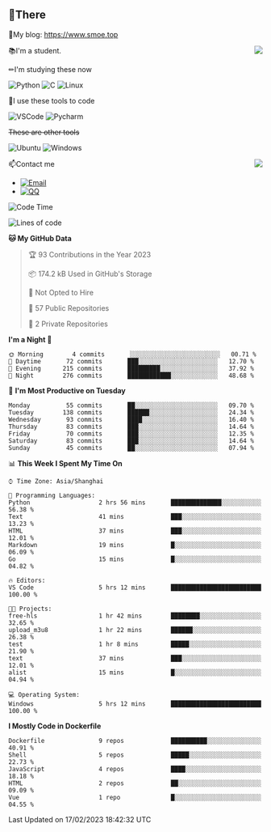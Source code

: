
## 👏There

📰My blog: https://www.smoe.top

<img align="right" src="https://github-readme-stats.vercel.app/api/top-langs/?username=AkashiCoin"/>


📚I'm a student.

✏I'm studying these now

![Python](https://img.shields.io/badge/-Python-blue?style=flat-square&logo=Python&logoColor=fff)
![C](https://img.shields.io/badge/-C-585858?style=flat-square&logo=C&logoColor=fff)
![Linux](https://img.shields.io/badge/-Linux-black?style=flat-square&logo=Linux&logoColor=fff)

🔨I use these tools to code

![VSCode](https://img.shields.io/badge/-VSCode-blue?style=flat-square&logo=visualstudiocode&logoColor=fff)
![Pycharm](https://img.shields.io/badge/-Pycharm-green?style=flat-square&logo=pycharm&logoColor=fff)

 ~~These are other tools~~

![Ubuntu](https://img.shields.io/badge/-Ubuntu-orange?style=flat-square&logo=Ubuntu&logoColor=fff)
![Windows](https://img.shields.io/badge/-Windows-blue?style=flat-square&logo=Windows&logoColor=fff)

<img align="right" src="https://github-readme-stats.vercel.app/api?username=AkashiCoin" />


📫Contact me

* [![Email](https://img.shields.io/badge/Email-l1040186796@gmail.com-1?style=social&logoColor=fff)](mailto:l1040186796@gmail.com)
* [![QQ](https://img.shields.io/badge/QQ-1040186796-1?style=social&logoColor=fff)](tencent://AddContact/?fromId=45&fromSubId=1&subcmd=all&uin=1040186796&website=www.oicqzone.com)

<!--START_SECTION:waka-->
![Code Time](http://img.shields.io/badge/Code%20Time-567%20hrs%204%20mins-blue)

![Lines of code](https://img.shields.io/badge/From%20Hello%20World%20I%27ve%20Written-109%20Thousand%20lines%20of%20code-blue)

**🐱 My GitHub Data** 

> 🏆 93 Contributions in the Year 2023
 > 
> 📦 174.2 kB Used in GitHub's Storage 
 > 
> 🚫 Not Opted to Hire
 > 
> 📜 57 Public Repositories 
 > 
> 🔑 2 Private Repositories  
 > 
**I'm a Night 🦉** 

```text
🌞 Morning        4 commits       ░░░░░░░░░░░░░░░░░░░░░░░░░   00.71 % 
🌆 Daytime       72 commits       ███░░░░░░░░░░░░░░░░░░░░░░   12.70 % 
🌃 Evening      215 commits       █████████░░░░░░░░░░░░░░░░   37.92 % 
🌙 Night        276 commits       ████████████░░░░░░░░░░░░░   48.68 % 

```
📅 **I'm Most Productive on Tuesday** 

```text
Monday          55 commits       ██░░░░░░░░░░░░░░░░░░░░░░░   09.70 % 
Tuesday        138 commits       ██████░░░░░░░░░░░░░░░░░░░   24.34 % 
Wednesday       93 commits       ████░░░░░░░░░░░░░░░░░░░░░   16.40 % 
Thursday        83 commits       ███░░░░░░░░░░░░░░░░░░░░░░   14.64 % 
Friday          70 commits       ███░░░░░░░░░░░░░░░░░░░░░░   12.35 % 
Saturday        83 commits       ███░░░░░░░░░░░░░░░░░░░░░░   14.64 % 
Sunday          45 commits       ██░░░░░░░░░░░░░░░░░░░░░░░   07.94 % 

```


📊 **This Week I Spent My Time On** 

```text
⌚︎ Time Zone: Asia/Shanghai

💬 Programming Languages: 
Python                   2 hrs 56 mins       ██████████████░░░░░░░░░░░   56.38 % 
Text                     41 mins             ███░░░░░░░░░░░░░░░░░░░░░░   13.23 % 
HTML                     37 mins             ███░░░░░░░░░░░░░░░░░░░░░░   12.01 % 
Markdown                 19 mins             █░░░░░░░░░░░░░░░░░░░░░░░░   06.09 % 
Go                       15 mins             █░░░░░░░░░░░░░░░░░░░░░░░░   04.82 % 

🔥 Editors: 
VS Code                  5 hrs 12 mins       █████████████████████████   100.00 % 

🐱‍💻 Projects: 
free-hls                 1 hr 42 mins        ████████░░░░░░░░░░░░░░░░░   32.65 % 
upload_m3u8              1 hr 22 mins        ██████░░░░░░░░░░░░░░░░░░░   26.38 % 
test                     1 hr 8 mins         █████░░░░░░░░░░░░░░░░░░░░   21.90 % 
text                     37 mins             ███░░░░░░░░░░░░░░░░░░░░░░   12.01 % 
alist                    15 mins             █░░░░░░░░░░░░░░░░░░░░░░░░   04.94 % 

💻 Operating System: 
Windows                  5 hrs 12 mins       █████████████████████████   100.00 % 

```

**I Mostly Code in Dockerfile** 

```text
Dockerfile               9 repos             ██████████░░░░░░░░░░░░░░░   40.91 % 
Shell                    5 repos             █████░░░░░░░░░░░░░░░░░░░░   22.73 % 
JavaScript               4 repos             ████░░░░░░░░░░░░░░░░░░░░░   18.18 % 
HTML                     2 repos             ██░░░░░░░░░░░░░░░░░░░░░░░   09.09 % 
Vue                      1 repo              █░░░░░░░░░░░░░░░░░░░░░░░░   04.55 % 

```



 Last Updated on 17/02/2023 18:42:32 UTC
<!--END_SECTION:waka-->

